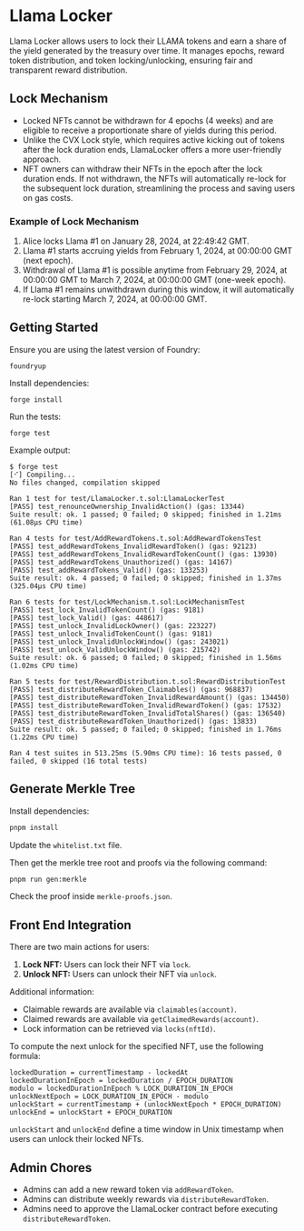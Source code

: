 # Llama Locker

Llama Locker allows users to lock their LLAMA tokens and earn a share of the
yield generated by the treasury over time. It manages epochs, reward token
distribution, and token locking/unlocking, ensuring fair and transparent reward
distribution.

## Lock Mechanism

- Locked NFTs cannot be withdrawn for 4 epochs (4 weeks) and are eligible to
  receive a proportionate share of yields during this period.
- Unlike the CVX Lock style, which requires active kicking out of tokens after
  the lock duration ends, LlamaLocker offers a more user-friendly approach.
- NFT owners can withdraw their NFTs in the epoch after the lock duration ends.
  If not withdrawn, the NFTs will automatically re-lock for the subsequent lock
  duration, streamlining the process and saving users on gas costs.

### Example of Lock Mechanism

1. Alice locks Llama #1 on January 28, 2024, at 22:49:42 GMT.
2. Llama #1 starts accruing yields from February 1, 2024, at 00:00:00 GMT (next epoch).
3. Withdrawal of Llama #1 is possible anytime from February 29, 2024, at 00:00:00 GMT to March 7, 2024, at 00:00:00 GMT (one-week epoch).
4. If Llama #1 remains unwithdrawn during this window, it will automatically re-lock starting March 7, 2024, at 00:00:00 GMT.

## Getting Started

Ensure you are using the latest version of Foundry:

```shell
foundryup
```

Install dependencies:

```shell
forge install
```

Run the tests:

```shell
forge test
```

Example output:

```
$ forge test
[⠊] Compiling...
No files changed, compilation skipped

Ran 1 test for test/LlamaLocker.t.sol:LlamaLockerTest
[PASS] test_renounceOwnership_InvalidAction() (gas: 13344)
Suite result: ok. 1 passed; 0 failed; 0 skipped; finished in 1.21ms (61.08µs CPU time)

Ran 4 tests for test/AddRewardTokens.t.sol:AddRewardTokensTest
[PASS] test_addRewardTokens_InvalidRewardToken() (gas: 92123)
[PASS] test_addRewardTokens_InvalidRewardTokenCount() (gas: 13930)
[PASS] test_addRewardTokens_Unauthorized() (gas: 14167)
[PASS] test_addRewardTokens_Valid() (gas: 133253)
Suite result: ok. 4 passed; 0 failed; 0 skipped; finished in 1.37ms (325.04µs CPU time)

Ran 6 tests for test/LockMechanism.t.sol:LockMechanismTest
[PASS] test_lock_InvalidTokenCount() (gas: 9181)
[PASS] test_lock_Valid() (gas: 448617)
[PASS] test_unlock_InvalidLockOwner() (gas: 223227)
[PASS] test_unlock_InvalidTokenCount() (gas: 9181)
[PASS] test_unlock_InvalidUnlockWindow() (gas: 243021)
[PASS] test_unlock_ValidUnlockWindow() (gas: 215742)
Suite result: ok. 6 passed; 0 failed; 0 skipped; finished in 1.56ms (1.02ms CPU time)

Ran 5 tests for test/RewardDistribution.t.sol:RewardDistributionTest
[PASS] test_distributeRewardToken_Claimables() (gas: 968837)
[PASS] test_distributeRewardToken_InvalidRewardAmount() (gas: 134450)
[PASS] test_distributeRewardToken_InvalidRewardToken() (gas: 17532)
[PASS] test_distributeRewardToken_InvalidTotalShares() (gas: 136540)
[PASS] test_distributeRewardToken_Unauthorized() (gas: 13833)
Suite result: ok. 5 passed; 0 failed; 0 skipped; finished in 1.76ms (1.22ms CPU time)

Ran 4 test suites in 513.25ms (5.90ms CPU time): 16 tests passed, 0 failed, 0 skipped (16 total tests)
```

## Generate Merkle Tree

Install dependencies:

```sh
pnpm install
```

Update the `whitelist.txt` file.

Then get the merkle tree root and proofs via the following command:

```sh
pnpm run gen:merkle
```

Check the proof inside `merkle-proofs.json`.

## Front End Integration

There are two main actions for users:

1. **Lock NFT:** Users can lock their NFT via `lock`.
2. **Unlock NFT:** Users can unlock their NFT via `unlock`.

Additional information:

- Claimable rewards are available via `claimables(account)`.
- Claimed rewards are available via `getClaimedRewards(account)`.
- Lock information can be retrieved via `locks(nftId)`.

To compute the next unlock for the specified NFT, use the following formula:

```shell
lockedDuration = currentTimestamp - lockedAt
lockedDurationInEpoch = lockedDuration / EPOCH_DURATION
modulo = lockedDurationInEpoch % LOCK_DURATION_IN_EPOCH
unlockNextEpoch = LOCK_DURATION_IN_EPOCH - modulo
unlockStart = currentTimestamp + (unlockNextEpoch * EPOCH_DURATION)
unlockEnd = unlockStart + EPOCH_DURATION
```

`unlockStart` and `unlockEnd` define a time window in Unix timestamp when users can unlock their locked NFTs.

## Admin Chores

- Admins can add a new reward token via `addRewardToken`.
- Admins can distribute weekly rewards via `distributeRewardToken`.
- Admins need to approve the LlamaLocker contract before executing `distributeRewardToken`.
